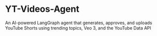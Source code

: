 # YT-Videos-Agent
An AI-powered LangGraph agent that generates, approves, and uploads YouTube Shorts using trending topics, Veo 3, and the YouTube Data API
